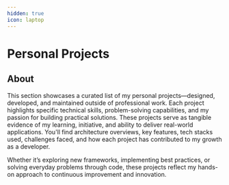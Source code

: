```yaml
---
hidden: true
icon: laptop
---
```


# Personal Projects

## About

This section showcases a curated list of my personal projects—designed, developed, and maintained outside of professional work. Each project highlights specific technical skills, problem-solving capabilities, and my passion for building practical solutions. These projects serve as tangible evidence of my learning, initiative, and ability to deliver real-world applications. You'll find architecture overviews, key features, tech stacks used, challenges faced, and how each project has contributed to my growth as a developer.

Whether it’s exploring new frameworks, implementing best practices, or solving everyday problems through code, these projects reflect my hands-on approach to continuous improvement and innovation.
